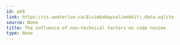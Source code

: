 ```yaml
---
id: p60
link: https://cs.uwaterloo.ca/$\sim$obaysal/webkit\_data.sqlite
source: None
title: The influence of non-technical factors on code review
type: None
---
```

